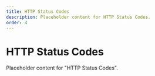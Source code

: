 ```yaml
---
title: HTTP Status Codes
description: Placeholder content for HTTP Status Codes.
order: 4
---
```


# HTTP Status Codes

Placeholder content for "HTTP Status Codes".
